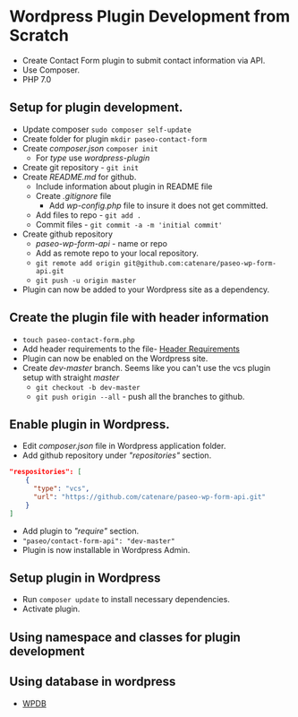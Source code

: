 # Wordpress Plugin Development from Scratch
* Create Contact Form plugin to submit contact information via API.
* Use Composer.
* PHP 7.0
## Setup for plugin development.
* Update composer `sudo composer self-update`
* Create folder for plugin `mkdir paseo-contact-form`
* Create *composer.json* `composer init`
    * For *type* use *wordpress-plugin*
* Create git repository - `git init`
* Create *README.md* for github.
    * Include information about plugin in README file
    * Create *.gitignore* file
        * Add *wp-config.php* file to insure it does not get committed.
    * Add files to repo - `git add .`
    * Commit files - `git commit -a -m 'initial commit'`
* Create github repository
    * *paseo-wp-form-api* - name or repo
    * Add as remote repo to your local repository.
    * `git remote add origin git@github.com:catenare/paseo-wp-form-api.git`
    * `git push -u origin master`
* Plugin can now be added to your Wordpress site as a dependency.

## Create the plugin file with header information
* `touch paseo-contact-form.php`
* Add header requirements to the file-  [Header Requirements](https://developer.wordpress.org/plugins/the-basics/header-requirements/)
* Plugin can now be enabled on the Wordpress site.
* Create *dev-master* branch. Seems like you can't use the vcs plugin setup with straight *master*
    * `git checkout -b dev-master`
    * `git push origin --all` - push all the branches to github.


## Enable plugin in Wordpress.
* Edit *composer.json* file in Wordpress application folder.
* Add github repository under *"repositories"* section.
```json
"respositories": [
    {
      "type": "vcs",
      "url": "https://github.com/catenare/paseo-wp-form-api.git"
    }
]
```
* Add plugin to *"require"* section.
* `"paseo/contact-form-api": "dev-master"`
* Plugin is now installable in Wordpress Admin.

## Setup plugin in Wordpress
* Run `composer update` to install necessary dependencies.
* Activate plugin.

## Using namespace and classes for plugin development

## Using database in wordpress
* [WPDB](https://developer.wordpress.org/reference/classes/wpdb/)
